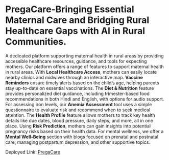 # PregaCare-Bringing Essential Maternal Care and Bridging Rural Healthcare Gaps with AI in Rural Communities. 

A dedicated platform supporting maternal health in rural areas by providing accessible healthcare resources, guidance, and tools for expecting mothers.
Our platform offers a range of features to support maternal health in rural areas. With **Local Healthcare Access**, mothers can easily locate nearby clinics and midwives through an interactive map. **Vaccine Reminders** ensure timely alerts based on the child’s age, helping parents stay up-to-date on essential vaccinations. The **Diet & Nutrition** feature provides personalized diet guidance, including trimester-based food recommendations in both Hindi and English, with options for audio support. For assessing iron levels, our **Anemia Assessment** tool uses a simple questionnaire to evaluate risk and recommend when to seek medical attention. The **Health Profile** feature allows mothers to track key health details like due dates, blood pressure, daily steps, and more, all in one place. Using **Risk Prediction**, mothers can gain insights into potential pregnancy risks based on their health data. For mental wellness, we offer a **Mental Well-Being** section with blogs focused on prenatal and postnatal care, managing postpartum depression, and other supportive topics. 


Deployed Link: [PregaCare](https://soctopus2327.github.io/PregaCare/)
